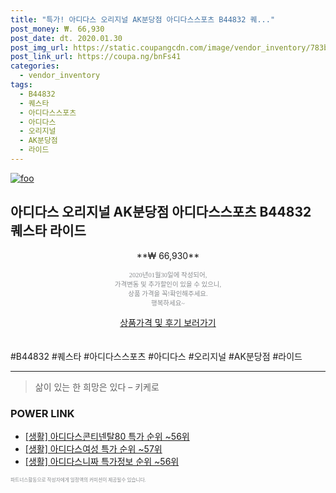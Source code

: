```yaml
--- 
title: "특가! 아디다스 오리지널 AK분당점 아디다스스포츠 B44832 퀘..." 
post_money: ₩. 66,930 
post_date: dt. 2020.01.30 
post_img_url: https://static.coupangcdn.com/image/vendor_inventory/783b/e285c7ef2c429af832d6112564819e21a3bc0082e7663e186adda57f7a75.jpg 
post_link_url: https://coupa.ng/bnFs41 
categories: 
  - vendor_inventory 
tags: 
  - B44832 
  - 퀘스타 
  - 아디다스스포츠 
  - 아디다스 
  - 오리지널 
  - AK분당점 
  - 라이드 
--- 
```

[![foo](https://static.coupangcdn.com/image/vendor_inventory/783b/e285c7ef2c429af832d6112564819e21a3bc0082e7663e186adda57f7a75.jpg)](https://coupa.ng/bnFs41) 

## 아디다스 오리지널 AK분당점 아디다스스포츠 B44832 퀘스타 라이드 
<p style="text-align: center;">**₩ 66,930**</p> 
<p style="text-align: center;"><span style="color: #898c8f; font-family: Georgia,Times,serif; font-size: 0.75em;">2020년01월30일에 작성되어, <br>가격변동 및 추가할인이 있을 수 있으니,<br> 상품 가격을 꼭!확인해주세요.<br>행복하세요~</span> 
</p>	 
<div markdown="0" style="text-align: center;"><a href="https://coupa.ng/bnFs41" class="btn btn--success">상품가격 및 후기 보러가기</a></div> 
<br><br> 
  #B44832 #퀘스타 #아디다스스포츠 #아디다스 #오리지널 #AK분당점 #라이드 
<hr> 

> 삶이 있는 한 희망은 있다  – 키케로 


### POWER LINK

* <a href="https://blog.naver.com/sakai111/221783672099" target="_blank"> [생활] 아디다스콘티넨탈80 특가 순위 ~56위</a>
* <a href="https://blog.naver.com/sakai111/221785071994" target="_blank"> [생활] 아디다스여성 특가 순위 ~57위</a>
* <a href="https://blog.naver.com/sakai111/221777411161" target="_blank"> [생활] 아디다스니짜 특가정보 순위 ~56위</a>

<span style="color: #898c8f; font-family: Georgia,Times,serif; font-size: 0.55em;">파트너스활동으로 작성자에게 일정액의 커미션이 제공될수 있습니다.</span> 

